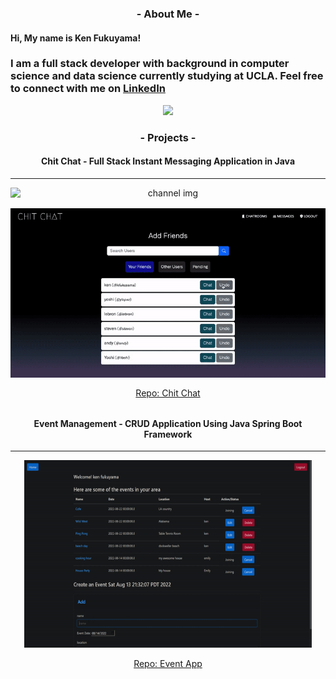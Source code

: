 
<div align="center" style="margin-bottom: 1rem; margin-top: 1rem;">

### **- About Me -**

</div>

#### Hi, My name is Ken Fukuyama!

<h3> 
I am a full stack developer with background in computer science and data science currently studying at UCLA. Feel free to connect with me on <a href="https://www.linkedin.com/in/kenfukuyama/">LinkedIn</a>
</h3>


<p align="center" style="margin-bottom: 1rem; margin-top: 1rem;">
  <img src="https://github-readme-streak-stats.herokuapp.com/?user=kenfukuyama&theme=black-ice&hide_border=false" />
</p>

<!-- <p align="center" style="border: 5px red;">
  <img width="460" height="300" src="space.gif" alt="space img">
</p> -->



<div align="center" style="margin-bottom: 1rem; margin-top: 1rem;">

###  **- Projects -**

</div>

<div align="center">

#### Chit Chat - Full Stack Instant Messaging Application in Java

</div>


<hr/>

<div align="center">
  <div style="display: flex; gap: 1rem; flex-direction: column; align-items: center">
    <img width="600" src="chitchat-channels.gif" alt="channel img"/>
    <img width="600" src="chitchat-dms.gif" alt="dm img"/>
  </div>
</div>

<div align="center" style="margin-bottom: 2rem; margin-top: 1rem;">
  <a href="https://github.com/kenfukuyama/chit-chat">Repo: Chit Chat</a>
</div>



<div align="center">

#### Event Management - CRUD Application Using Java Spring Boot Framework

</div>


<hr/>

<p align="center">
  <img width="460" height="300" src="event_app_1.gif" alt="space img">
</p>

<div align="center">
  <a href="https://github.com/kenfukuyama/Event-Planner-App">Repo: Event App</a>
</div>












<!--
**kenfukuyama/kenfukuyama** is a ✨ _special_ ✨ repository because its `README.md` (this file) appears on your GitHub profile.

Here are some ideas to get you started:

- 🔭 I’m currently working on ...
- 🌱 I’m currently learning ...
- 👯 I’m looking to collaborate on ...
- 🤔 I’m looking for help with ...
- 💬 Ask me about ...
- 📫 How to reach me: ...
- 😄 Pronouns: ...
- ⚡ Fun fact: ...
-->
